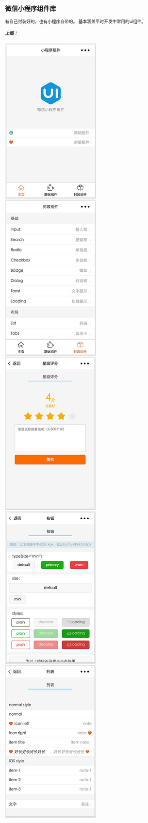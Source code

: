 ## 微信小程序组件库

有自己封装好的，也有小程序自带的。
基本涵盖平时开发中常用的ui组件。

##### 上图：

![](./images/cut1.jpg)
![](./images/cut2.jpg)
![](./images/cut3.jpg)
![](./images/cut4.jpg)
![](./images/cut5.jpg)
